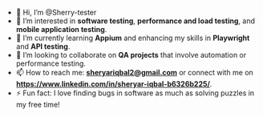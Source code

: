 - 👋 Hi, I’m @Sherry-tester  
- 👀 I’m interested in **software testing**, **performance and load testing**, and **mobile application testing**.  
- 🌱 I’m currently learning **Appium** and enhancing my skills in **Playwright** and **API testing**.  
- 💞️ I’m looking to collaborate on **QA projects** that involve automation or performance testing.  
- 📫 How to reach me: **sheryariqbal2@gmail.com** or connect with me on **https://www.linkedin.com/in/sheryar-iqbal-b6326b225/**.    
- ⚡ Fun fact: I love finding bugs in software as much as solving puzzles in my free time!  

